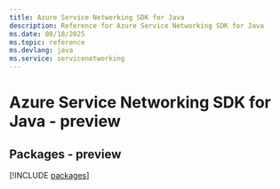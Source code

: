 ```yaml
---
title: Azure Service Networking SDK for Java
description: Reference for Azure Service Networking SDK for Java
ms.date: 08/18/2025
ms.topic: reference
ms.devlang: java
ms.service: servicenetworking
---
```

# Azure Service Networking SDK for Java - preview
## Packages - preview
[!INCLUDE [packages](service-networking-index.md)]